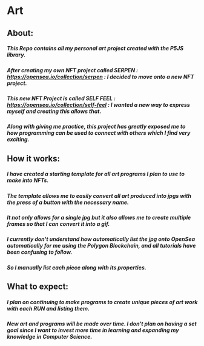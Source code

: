 # Art

## About:
##### This Repo contains all my personal art project created with the P5JS library. 
##### After creating my own NFT project called SERPEN : https://opensea.io/collection/serpen : I decided to move onto a new NFT project.
##### This new NFT Project is called SELF FEEL : https://opensea.io/collection/self-feel : I wanted a new way to express myself and creating this allows that. 
##### Along with giving me practice, this project has greatly exposed me to how programming can be used to connect with others which I find very exciting.

## How it works:
##### I have created a starting template for all art programs I plan to use to make into NFTs.
##### The template allows me to easily convert all art produced into jpgs with the press of a button with the necessary name.
##### It not only allows for a single jpg but it also allows me to create multiple frames so that I can convert it into a gif.
##### I currently don't understand how automatically list the jpg onto OpenSea automatically for me using the Polygon Blockchain, and all tutorials have been confusing to follow. 
##### So I manually list each piece along with its properties.

## What to expect:
##### I plan on continuing to make programs to create unique pieces of art work with each RUN and listing them.
##### New art and programs will be made over time. I don't plan on having a set goal since I want to invest more time in learning and expanding my knowledge in Computer Science.

